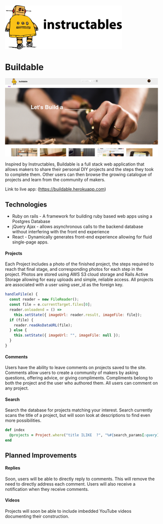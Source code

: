 
![Buildable logo](https://github.com/ahl2e/Buildable/raw/master/app/assets/images/instructables-logo.png)

# Buildable

![Buildable logo](https://github.com/ahl2e/Buildable/raw/master/app/assets/images/Screenshot.jpg)

Inspired by Instructables, Buildable is a full stack web application that allows makers to share their personal DIY projects and the steps they took to complete them.  Other users can then browse the growing catalogue of projects and learn from the community of makers.

Link to live app: (https://buildable.herokuapp.com)

## Technologies

+ Ruby on rails - A framework for building ruby based web apps using a Postgres Database
+ jQuery Ajax - allows asynchronous calls to the backend database without interfering with the front end experience
+ React - Dynamically generates front-end experience allowing for fluid single-page apps.


#### Projects

Each Project includes a photo of the finished project, the steps required to reach that final stage, and corresponding photos for each step in the project.  Photos are stored using AWS S3 cloud storage and Rails Active Storage allowing for easy uploads and simple, reliable access.  All projects are associated with a user using user_id as the foreign key.

```javascript
handleFile(e) {
  const reader = new FileReader();
  const file = e.currentTarget.files[0];
  reader.onloadend = () =>
    this.setState({ imageUrl: reader.result, imageFile: file});
  if (file) {
    reader.readAsDataURL(file);
  } else {
    this.setState({ imageUrl: "", imageFile: null });
  }
}
```



#### Comments
Users have the ability to leave comments on projects saved to the site.  Comments allow users to create a community of makers by asking questions, offering advice, or giving compliments.  Compliments belong to both the project and the user who authored them.  All users can comment on any project.

#### Search
  Search the database for projects matching your interest.  Search currently scans the title of a project, but will soon look at descriptions to find even more possibilities.

  ```Ruby
  def index
    @projects = Project.where("title ILIKE  ?", "%#{search_params[:query]}%").with_attached_picture
  end
  ```

## Planned Improvements

#### Replies

  Soon, users will be able to directly reply to comments.  This will remove the need to directly address each comment.  Users will also receive a notification when they receive comments.

#### Videos

  Projects will soon be able to include imbedded YouTube videos documenting their construction.
